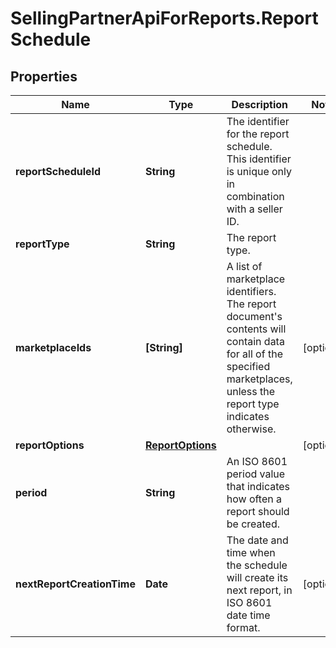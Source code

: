 # SellingPartnerApiForReports.ReportSchedule

## Properties
Name | Type | Description | Notes
------------ | ------------- | ------------- | -------------
**reportScheduleId** | **String** | The identifier for the report schedule. This identifier is unique only in combination with a seller ID. | 
**reportType** | **String** | The report type. | 
**marketplaceIds** | **[String]** | A list of marketplace identifiers. The report document&#x27;s contents will contain data for all of the specified marketplaces, unless the report type indicates otherwise. | [optional] 
**reportOptions** | [**ReportOptions**](ReportOptions.md) |  | [optional] 
**period** | **String** | An ISO 8601 period value that indicates how often a report should be created. | 
**nextReportCreationTime** | **Date** | The date and time when the schedule will create its next report, in ISO 8601 date time format. | [optional] 
